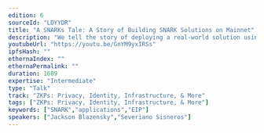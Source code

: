 ```yaml
---
edition: 6
sourceId: "LDYYDR"
title: "A SNARKs Tale: A Story of Building SNARK Solutions on Mainnet"
description: "We tell the story of deploying a real-world solution using SNARKs as a core primitive; highlighting many cutting edge SNARKs and their limitations in the hope to identify opportunities for the community to make Ethereum more SNARK friendly, creating a diverse ecosystem where SNARKs built upon a variety of unique primitives can thrive."
youtubeUrl: "https://youtu.be/GnYM9yxIRSs"
ipfsHash: ""
ethernaIndex: ""
ethernaPermalink: ""
duration: 1689
expertise: "Intermediate"
type: "Talk"
track: "ZKPs: Privacy, Identity, Infrastructure, & More"
tags: ["ZKPs: Privacy, Identity, Infrastructure, & More"]
keywords: ["SNARK","applications","EIP"]
speakers: ["Jackson Blazensky","Severiano Sisneros"]
---
```


